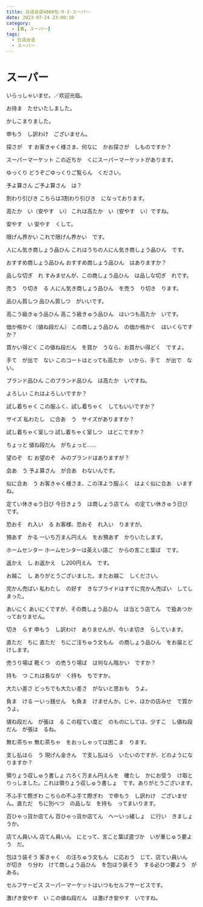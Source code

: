 ```yaml
---
title: 日语会语4000句-9-3-スーパー
date: 2023-07-24 23:00:10
category:
  - [事, スーパー]
tags:
  - 日语会语
  - スーパー
---
```


# スーパー

いらっしゃいませ。／欢迎光临。

お待ま　たせいたしました。

かしこまりました。

申もう　し訳わけ　ございません。

探さが　す
お客きゃく様さま、何なに　かお探さが　しものですか？

スーパーマーケット
この近ちか　くにスーパーマーケットがあります。

ゆっくり
どうぞごゆっくりご覧らん　ください。

予よ算さん
ご予よ算さん　は？

割わり引びき
こちらは3割わり引びき　になっております。

高たか　い（安やす　い）
これは高たか　い（安やす　い）ですね。

安やす　い
安やす　くして。

限げん界かい
これで限げん界かい　です。

人にん気き商しょう品ひん
これはうちの人にん気き商しょう品ひん　です。

おすすめ商しょう品ひん
おすすめ商しょう品ひん　はありますか？

品しな切ぎ　れ
すみませんが、この商しょう品ひん　は品しな切ぎ　れです。

売う　り切き　る
人にん気き商しょう品ひん　を売う　り切き　ります。

品ひん質しつ
品ひん質しつ　がいいです。

高こう級きゅう品ひん
高こう級きゅう品ひん　はいつも高たか　いです。

価か格かく（値ね段だん）
この商しょう品ひん　の価か格かく　はいくらですか？

買かい得どく
この値ね段だん　を買か　うなら、お買かい得どく　ですよ。

手て　が出で　ない
このコートはとっても高たか　いから、手て　が出で　ない。

ブランド品ひん
このブランド品ひん　は高たか　いですね。

よろしい
これはよろしいですか？

試し着ちゃく
この服ふく、試し着ちゃく　してもいいですか？

サイズ
私わたし　に合あ　う　サイズがありますか？

試し着ちゃく室しつ
試し着ちゃく室しつ　はどこですか？

ちょっと
値ね段だん　がちょっと……

望のぞ　む
お望のぞ　みのブランドはありますが？

会あ　う
予よ算さん　が合あ　わないんです。

似に合あ　う
お客きゃく様さま、この洋よう服ふく　はよく似に合あ　いますね。

定てい休きゅう日び
今日きょう　は商しょう店てん　の定てい休きゅう日び　です。

恐おそ　れ入い　る
お客様、恐おそ　れ入い　りますが。

預あず　かる
一いち万まん円えん　をお預あず　かりいたします。

ホームセンター
ホームセンターは英えい語ご　からの言こと葉ば　です。

返かえ　し
お返かえ　し200円えん　です。

お越こ　し
ありがとうございました。またお越こ　しください。

完かん売ばい
私わたし　の好す　きなブライドはすでに完かん売ばい　してしまった。

あいにく
あいにくですが、その商しょう品ひん　は当とう店てん　で扱あつか　っておりません。

切き　らす
申もう　し訳わけ　ありませんが、今いま切き　らしています。

直ただ　ちに
直ただ　ちにご注ちゅう文もん　の商しょう品ひん　をお届とど　けします。

売うり場ば
靴くつ　の売うり場ば　は何なん階かい　ですか？

持も　つ
これは長なが　く持も　ちですか。

大たい差さ
どっちでも大たい差さ　がないと思おも　うよ。

負ま　ける
一いっ銭せん　も負ま　けませんか。じゃ、ほかの店みせ　で買か　うよ。

値ね段だん　が張は　る
この程てい度ど　のものにしては、少すこ　し値ね段だん　が張は　るね。

無む茶ちゃ
無む茶ちゃ　をおっしゃっては困こま　ります。

支し払はら　う
現げん金きん　で支し払はら　いたいのですが、どのようになりますか？

領りょう収しゅう書しょ
六ろく万まん円えんを　確たし　かにお受う　け取と　りっしました。これは領りょう収しゅう書しょ　です。ありがとうございます。

不ふ手て際ぎわ
こちらの不ふ手て際ぎわ　で申もう　し訳わけ　ございません。直ただ　ちに別べつ　の品しな　を持も　ってまいります。

百ひゃっ貨か店てん
百ひゃっ貨か店てん　へ一いっ緒しょ　に行い　きましょうか。

店てん員いん
店てん員いん　にとって、言こと葉ば遣づか　いが重じゅう要よう　だ。

包ほう装そう
客きゃく　の注ちゅう文もん　に応おう　じて、店てい員いん　が切き　り分わ　けて商しょう品ひん　を包ほう装そう　する必ひつ要よう　がある。

セルフサービス
スーパーマーケットはいつもセルフサービスです。

激げき安やす　い
この値ね段だん　は激げき安やす　いですね。
